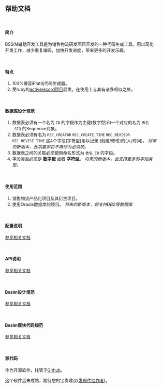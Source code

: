 ## 帮助文档

<br />

#### 简介
BSSIM辅助开发工具是为销售物流研发项目开发的一种代码生成工具。用以简化开发工作，减少重复编码，加快开发进度，带来更多的开发乐趣。

<br />

#### 特点
1. 100%兼容iPlat4j代码生成器。
2. 受ruby的[activerecord项目](http://rubygems.org/gems/activerecord)启发，在使用上与其有诸多相似之处。

<br />

#### 数据库设计规范
1. 数据表必须有一个名为 `ID` 的字段作为主键(数字型)和一个对应的名为 `表名_SEQ` 的Sequence对象。
2. 数据表必须有名为 `REC_CREATOR` `REC_CREATE_TIME` `REC_REVISOR` `REC_REVISE_TIME` 这4个字段(字符型)用以记录 (创建/修改)的(人/时间)。 _将来的新版本，此项要求将不再作为必须项。_
3. 数据表之间的关联必须使用命名形式为 `表名_ID` 的字段。
4. 字段类型必须是 __数字型__ 或者 __字符型__。 _将来的新版本，会支持更多的字段类型。_

<br />

#### 使用范围
1. 销售物流产品化项目及其衍生项目。
2. 使用Oracle数据库的项目。 _将来的新版本，将支持DB2等数据库_

<br />

#### 配置说明
[参见相关文档](#/docs/config)

<br />

#### API说明
[参见相关文档](#/docs/api)

<br />

#### Bssim设计规范
[参见相关文档](#/docs/bssim)

<br />

#### Bssim模块代码规范
[参见相关文档](#/docs/module_codeset)

<br />

#### 源代码
作为开源软件，托管于[Github](https://github.com/nswish/BssimGenerator4j)。

这个软件远未成熟，期待您的宝贵建议([发邮件给作者](mailto:gulei@baosight.com))。